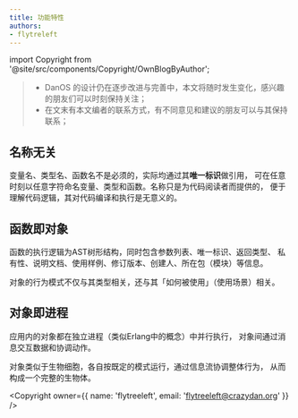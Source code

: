 ```yaml
---
title: 功能特性
authors:
- flytreleft
---
```


import Copyright from '@site/src/components/Copyright/OwnBlogByAuthor';

> - DanOS 的设计仍在逐步改进与完善中，本文将随时发生变化，感兴趣的朋友们可以时刻保持关注；
> - 在文末有本文编者的联系方式，有不同意见和建议的朋友可以与其保持联系；

## 名称无关

变量名、类型名、函数名不是必须的，实际均通过其**唯一标识**做引用，
可在任意时刻以任意字符命名变量、类型和函数。名称只是为代码阅读者而提供的，
便于理解代码逻辑，其对代码编译和执行是无意义的。

## 函数即对象

函数的执行逻辑为AST树形结构，同时包含参数列表、唯一标识、返回类型、
私有性、说明文档、使用样例、修订版本、创建人、所在包（模块）等信息。

对象的行为模式不仅与其类型相关，还与其「如何被使用」（使用场景）相关。

## 对象即进程

应用内的对象都在独立进程（类似Erlang中的概念）中并行执行，
对象间通过消息交互数据和协调动作。

对象类似于生物细胞，各自按既定的模式运行，通过信息流协调整体行为，
从而构成一个完整的生物体。




<Copyright
  owner={{
    name: 'flytreeleft', email: 'flytreeleft@crazydan.org'
  }}
/>
